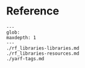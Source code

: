 # Reference

```{toctree}
---
glob:
maxdepth: 1
---
./rf_libraries-libraries.md
./rf_libraries-resources.md
./yarf-tags.md
```
